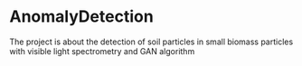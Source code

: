# AnomalyDetection
The project is about the detection of soil particles in small biomass particles with visible light spectrometry and GAN algorithm
